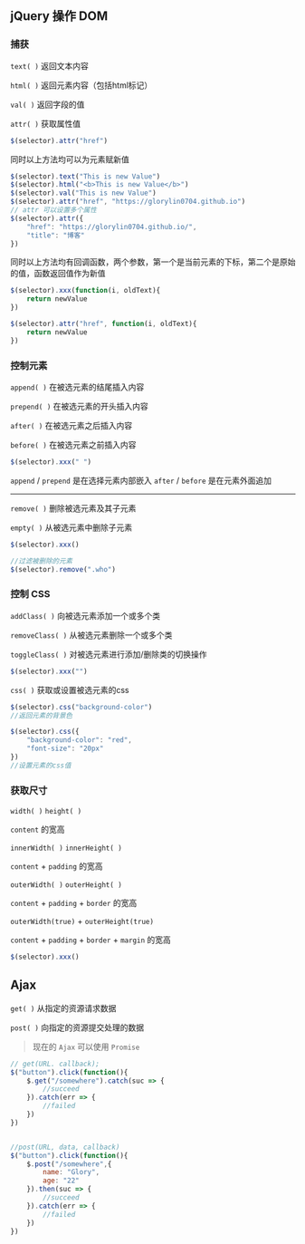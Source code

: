 ## jQuery 操作 DOM
### 捕获
`text( )`   返回文本内容

`html( )`   返回元素内容（包括html标记）

`val( )`    返回字段的值

`attr( )`   获取属性值

```js
$(selector).attr("href")
```

同时以上方法均可以为元素赋新值

```js
$(selector).text("This is new Value")
$(selector).html("<b>This is new Value</b>")
$(selector).val("This is new Value")
$(selector).attr("href", "https://glorylin0704.github.io")
// attr 可以设置多个属性
$(selector).attr({
    "href": "https://glorylin0704.github.io/",
    "title": "博客"
})
```

同时以上方法均有回调函数，两个参数，第一个是当前元素的下标，第二个是原始的值，函数返回值作为新值

```js
$(selector).xxx(function(i, oldText){
    return newValue    
})

$(selector).attr("href", function(i, oldText){
    return newValue
})
```

### 控制元素
`append( )`     在被选元素的结尾插入内容

`prepend( )`    在被选元素的开头插入内容

`after( )`      在被选元素之后插入内容

`before( )`     在被选元素之前插入内容

```js
$(selector).xxx(" ")
```

`append` / `prepend` 是在选择元素内部嵌入
`after` / `before` 是在元素外面追加

---

`remove( )` 删除被选元素及其子元素

`empty( )`  从被选元素中删除子元素

```js
$(selector).xxx()

//过滤被删除的元素
$(selector).remove(".who")
```

### 控制 CSS

`addClass( )`   向被选元素添加一个或多个类

`removeClass( )`    从被选元素删除一个或多个类

`toggleClass( )`    对被选元素进行添加/删除类的切换操作

```js
$(selector).xxx("")
```

`css( )`    获取或设置被选元素的css

```js
$(selector).css("background-color")
//返回元素的背景色

$(selector).css({
    "background-color": "red",
    "font-size": "20px"
})
//设置元素的css值
```

### 获取尺寸

`width( )`  `height( )`

`content` 的宽高

`innerWidth( )`  `innerHeight( )`

`content` + `padding` 的宽高

`outerWidth( )`  `outerHeight( )`

`content` + `padding` + `border` 的宽高

`outerWidth(true)` + `outerHeight(true)`

`content` + `padding` + `border` + `margin` 的宽高

```js
$(selector).xxx()
```

## Ajax

`get( )`    从指定的资源请求数据

`post( )`   向指定的资源提交处理的数据

> 现在的 `Ajax` 可以使用 `Promise`

```js
// get(URL. callback);
$("button").click(function(){
    $.get("/somewhere").catch(suc => {
        //succeed
    }).catch(err => {
        //failed
    })
})


//post(URL, data, callback)
$("button").click(function(){
    $.post("/somewhere",{
        name: "Glory",
        age: "22"
    }).then(suc => {
        //succeed
    }).catch(err => {
        //failed
    })
})
```















